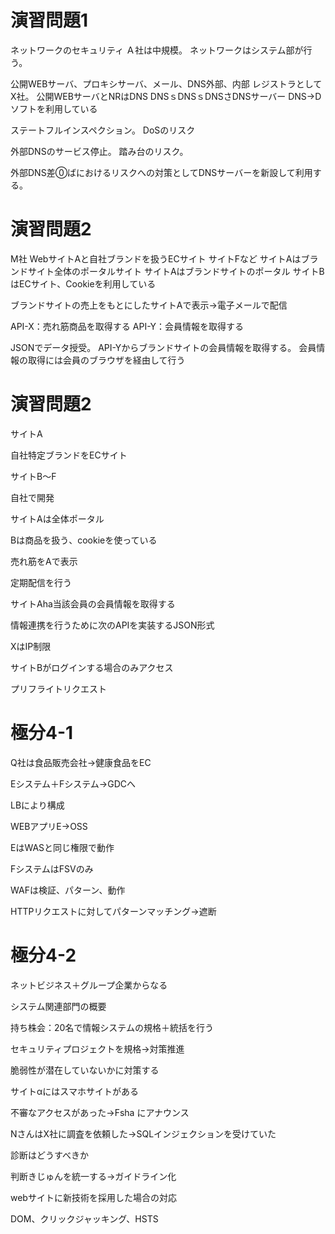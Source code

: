 # 演習問題1

ネットワークのセキュリティ
Ａ社は中規模。
ネットワークはシステム部が行う。

公開WEBサーバ、プロキシサーバ、メール、DNS外部、内部
レジストラとしてX社。
公開WEBサーバとNRはDNS
DNSｓDNSｓDNSさDNSサーバー
DNS→Dソフトを利用している

ステートフルインスペクション。
DoSのリスク

外部DNSのサービス停止。
踏み台のリスク。

外部DNS差⓪ばにおけるリスクへの対策としてDNSサーバーを新設して利用する。

# 演習問題2

M社
WebサイトAと自社ブランドを扱うECサイト
サイトFなど
サイトAはブランドサイト全体のポータルサイト
サイトAはブランドサイトのポータル
サイトBはECサイト、Cookieを利用している

ブランドサイトの売上をもとにしたサイトAで表示→電子メールで配信

API-X：売れ筋商品を取得する
API-Y：会員情報を取得する

JSONでデータ授受。
API-Yからブランドサイトの会員情報を取得する。
会員情報の取得には会員のブラウザを経由して行う

# 演習問題2

サイトA

自社特定ブランドをECサイト

サイトB～F

自社で開発

サイトAは全体ポータル

Bは商品を扱う、cookieを使っている

売れ筋をAで表示

定期配信を行う

サイトAha当該会員の会員情報を取得する

情報連携を行うために次のAPIを実装するJSON形式

XはIP制限

サイトBがログインする場合のみアクセス

プリフライトリクエスト

# 極分4-1

Q社は食品販売会社→健康食品をEC

Eシステム＋Fシステム→GDCへ

LBにより構成

WEBアプリE→OSS

EはWASと同じ権限で動作

FシステムはFSVのみ

WAFは検証、パターン、動作

HTTPリクエストに対してパターンマッチング→遮断

# 極分4-2

ネットビジネス＋グループ企業からなる

システム関連部門の概要

持ち株会：20名で情報システムの規格＋統括を行う

セキュリティプロジェクトを規格→対策推進

脆弱性が潜在していないかに対策する

サイトαにはスマホサイトがある

不審なアクセスがあった→Fsha にアナウンス

NさんはX社に調査を依頼した→SQLインジェクションを受けていた

診断はどうすべきか

判断きじゅんを統一する→ガイドライン化

webサイトに新技術を採用した場合の対応

DOM、クリックジャッキング、HSTS
